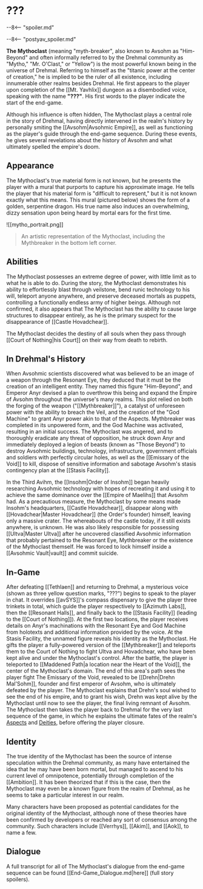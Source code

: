 # ???

--8<-- "spoiler.md"

--8<-- "postyav_spoiler.md"

**The Mythoclast** (meaning "myth-breaker", also known to Avsohm as "Him-Beyond" and often informally referred to by the Drehmal community as "Mytho," "Mr. O'Clast," or "Yellow") is the most powerful known being in the universe of Drehmal. Referring to himself as the "titanic power at the center of creation," he is implied to be the ruler of all existence, including innumerable other realms besides Drehmal. He first appears to the player upon completion of the [[Mt. Yavhlix]] dungeon as a disembodied voice, speaking with the name **"???"**. His first words to the player indicate the start of the end-game.

Although his influence is often hidden, The Mythoclast plays a central role in the story of Drehmal, having directly intervened in the realm's history by personally smiting the [[Avsohm|Avsohmic Empire]], as well as functioning as the player's guide through the end-game sequence. During these events, he gives several revelations about the history of Avsohm and what ultimately spelled the empire's doom.

## Appearance

The Mythoclast's true material form is not known, but he presents the player with a mural that purports to capture his approximate image. He tells the player that his material form is "difficult to represent," but it is not known exactly what this means. This mural (pictured below) shows the form of a golden, serpentine dragon. His true name also induces an overwhelming, dizzy sensation upon being heard by mortal ears for the first time. 

![[mytho_portrait.png]]
> An artistic representation of the Mythoclast, including the Mythbreaker in the bottom left corner.

## Abilities

The Mythoclast possesses an extreme degree of power, with little limit as to what he is able to do. During the story, the Mythoclast demonstrates his ability to effortlessly blast through veilstone, bend runic technology to his will, teleport anyone anywhere, and preserve deceased mortals as puppets, controlling a functionally endless army of higher beings. Although not confirmed, it also appears that The Mythoclast has the ability to cause large structures to disappear entirely, as he is the primary suspect for the disappearance of [[Castle Hovadchear]].

The Mythoclast decides the destiny of all souls when they pass through [[Court of Nothing|his Court]] on their way from death to rebirth.

## In Drehmal's History

When Avsohmic scientists discovered what was believed to be an image of a weapon through the Resonant Eye, they deduced that it must be the creation of an intelligent entity. They named this figure "Him-Beyond", and Emperor Anyr devised a plan to overthrow this being and expand the Empire of Avsohm throughout the universe's many realms. This plot relied on both the forging of the weapon ("[[Mythbreaker]]"), a catalyst of unforeseen power with the ability to breach the Veil, and the creation of the "God Machine" to grant Anyr power akin to that of the Aspects. Mythbreaker was completed in its unpowered form, and the God Machine was activated, resulting in an initial success. The Mythoclast was angered, and to thoroughly eradicate any threat of opposition, he struck down Anyr and immediately deployed a legion of beasts (known as "Those Beyond") to destroy Avsohmic buildings, technology, infrastructure, government officials and soldiers with perfectly circular holes, as well as the [[Emissary of the Void]] to kill, dispose of sensitive information and sabotage Avsohm's stasis contingency plan at the [[Stasis Facility]].

In the Third Avihm, the [[Insohm|Order of Insohm]] began heavily researching Avsohmic technology with hopes of recreating it and using it to achieve the same dominance over the [[Empire of Maelihs]] that Avsohm had. As a precautious measure, the Mythoclast by some means made Insohm's headquarters, [[Castle Hovadchear]], disappear along with [[Hovadchear|Master Hovadchear]] (the Order's founder) himself, leaving only a massive crater. The whereabouts of the castle today, if it still exists anywhere, is unknown. He was also likely responsible for possessing [[Ultva|Master Ultva]] after he uncovered classified Avsohmic information that probably pertained to the Resonant Eye, Mythbreaker or the existence of the Mythoclast themself. He was forced to lock himself inside a [[Avsohmic Vault|vault]] and commit suicide.

## In-Game

After defeating [[Tethlaen]] and returning to Drehmal, a mysterious voice (shown as three yellow question marks, "???") begins to speak to the player in chat. It overrides [[avSYS]]'s compass dispensary to give the player three trinkets in total, which guide the player respectively to [[Azimuth Labs]], then the [[Resonant Halls]], and finally back to the [[Stasis Facility]] (leading to the [[Court of Nothing]]). At the first two locations, the player receives details on Anyr's machinations with the Resonant Eye and God Machine from holotexts and additional information provided by the voice. At the Stasis Facility, the unnamed figure reveals his identity as the Mythoclast. He gifts the player a fully-powered version of the [[Mythbreaker]] and teleports them to the Court of Nothing to fight Ultva and Hovadchear, who have been kept alive and under the Mythoclast's control. After the battle, the player is teleported to [[Maddened Path|a location near the Heart of the Void]], the center of the Mythoclast's domain. The end of this area's path sees the player fight The Emissary of the Void, revealed to be [[Drehn|Drehn Mal'Sohm]], founder and first emperor of Avsohm, who is ultimately defeated by the player. The Mythoclast explains that Drehn's soul wished to see the end of his empire, and to grant his wish, Drehn was kept alive by the Mythoclast until now to see the player, the final living remnant of Avsohm. The Mythoclast then takes the player back to Drehmal for the very last sequence of the game, in which he explains the ultimate fates of the realm's [Aspects](/Lore/Higher_Beings/Aspects/) and [Deities](/Lore/Higher_Beings/Deities/), before offering the player closure.

## Identity

The true identity of the Mythoclast has been the source of intense speculation within the Drehmal community, as many have entertained the idea that he may have been born mortal, but managed to ascend to his current level of omnipotence, potentially through completion of the [[Ambition]]. It has been theorized that if this is the case, then the Mythoclast may even be a known figure from the realm of Drehmal, as he seems to take a particular interest in our realm.

Many characters have been proposed as potential candidates for the original identity of the Mythoclast, although none of these theories have been confirmed by developers or reached any sort of consensus among the community. Such characters include [[Verrhys]], [[Akim]], and [[Aok]], to name a few.

## Dialogue 

A full transcript for all of The Mythoclast's dialogue from the end-game sequence can be found [[End-Game_Dialogue.md|here]] (full story spoilers).
